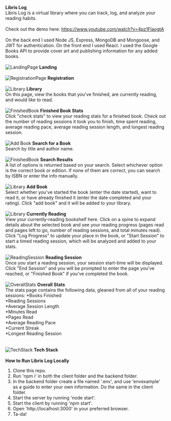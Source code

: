 **Libris Log**<br>
Libris Log is a virtual library where you can track, log, and analyze your reading habits. 
<br>
<br>
Check out the demo here: https://www.youtube.com/watch?v=4pz1FlaogtA
<br>
<br>
On the back end I used Node JS, Express, MongoDB and Mongoose, and JWT for authentication. On the front end I used React. I used the Google Books API to provide cover art and publishing information for any added books.
<br>
<br>
![LandingPage](https://github.com/maywoollcott/librislog/blob/main/screenshots/landing.PNG)
**Landing**
<br>
<br>
![RegistrationPage](https://github.com/maywoollcott/librislog/blob/main/screenshots/registration.png)
**Registration**
<br>
<br>
![Library](https://github.com/maywoollcott/librislog/blob/main/screenshots/library.PNG)
**Library**
<br>
On this page, view the books that you've finished, are currently reading, and would like to read.
<br>
<br>
![FinishedBook](https://github.com/maywoollcott/librislog/blob/main/screenshots/details.PNG)
**Finished Book Stats**
<br>
Click "check stats" to view your reading stats for a finished book. Check out the number of reading sessions it took you to finish, time spent reading, average reading pace, average reading session length, and longest reading session.
<br>
<br>
![Add Book](https://github.com/maywoollcott/librislog/blob/main/screenshots/search.png)
**Search for a Book**
<br>
Search by title and author name.
<br>
<br>
![FinishedBook](https://github.com/maywoollcott/librislog/blob/main/screenshots/search1.png)
**Search Results**
<br>
A list of options is returned based on your search. Select whichever option is the correct book or edition. If none of them are correct, you can search by ISBN or enter the info manually.
<br>
<br>
![Library](https://github.com/maywoollcott/librislog/blob/main/screenshots/search2.png)
**Add Book**
<br>
Select whether you've started the book (enter the date started), want to read it, or have already finished it (enter the date completed and your rating). Click "add book" and it will be added to your library.
<br>
<br>
![Library](https://github.com/maywoollcott/librislog/blob/main/screenshots/current.PNG)
**Currently Reading**
<br>
View your currently-reading bookshelf here. Click on a spine to expand details about the selected book and see your reading progress (pages read and pages left to go, number of reading sessions, and total minutes read). Click "Log Progress" to update your place in the book, or "Start Session" to start a timed reading session, which will be analyzed and added to your stats.
<br>
<br>
![ReadingSession](https://github.com/maywoollcott/librislog/blob/main/screenshots/session.png)
**Reading Session**
<br>
Once you start a reading session, your session start-time will be displayed. Click "End Session" and you will be prompted to enter the page you've reached, or "Finished Book" if you've completed the book. 
<br>
<br>
![OverallStats](https://github.com/maywoollcott/librislog/blob/main/screenshots/stats.png)
**Overall Stats**
<br>
The stats page contains the following data, gleaned from all of your reading sessions:
*Books Finished<br>
*Reading Sessions<br>
*Average Session Length<br>
*Minutes Read<br>
*Pages Read<br>
*Average Reading Pace<br>
*Current Streak<br>
*Longest Reading Session<br>
<br>
<br>
![TechStack](https://github.com/maywoollcott/librislog/blob/main/screenshots/techstack.png)
**Tech Stack**
<br>
<br>
**How to Run Libris Log Locally**
1. Clone this repo.
2. Run 'npm i' in both the client folder and the backend folder.
3. In the backend folder create a file named '.env', and use 'envexample' as a guide to enter your own information. Do the same in the client folder.
4. Start the server by running 'node start'.
5. Start the client by running 'npm start'. 
6. Open 'http://localhost:3000' in your preferred browser.
7. Ta-da!
